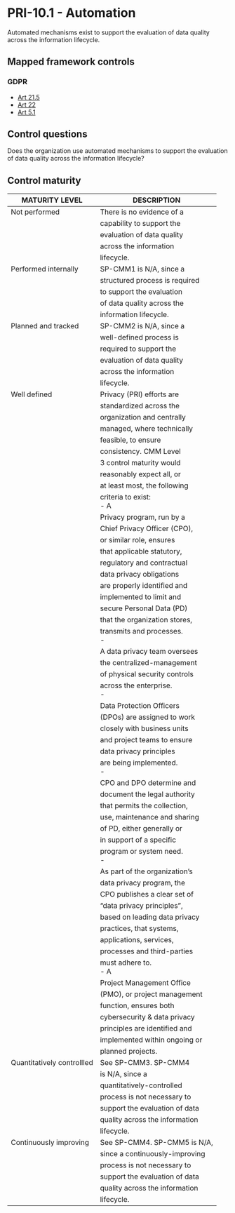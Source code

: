 # PRI-10.1 - Automation
Automated mechanisms exist to support the evaluation of data quality across the information lifecycle.
## Mapped framework controls
### GDPR
- [Art 21.5](../gdpr/art215.md)
- [Art 22](../gdpr/art22.md)
- [Art 5.1](../gdpr/art51.md)
## Control questions
Does the organization use automated mechanisms to support the evaluation of data quality across the information lifecycle?
## Control maturity
|       MATURITY LEVEL       |          DESCRIPTION           |
|----------------------------|--------------------------------|
| Not performed              | There is no evidence of a      |
|                            | capability to support the      |
|                            | evaluation of data quality     |
|                            | across the information         |
|                            | lifecycle.                     |
| Performed internally       | SP-CMM1 is N/A, since a        |
|                            | structured process is required |
|                            | to support the evaluation      |
|                            | of data quality across the     |
|                            | information lifecycle.         |
| Planned and tracked        | SP-CMM2 is N/A, since a        |
|                            | well-defined process is        |
|                            | required to support the        |
|                            | evaluation of data quality     |
|                            | across the information         |
|                            | lifecycle.                     |
| Well defined               | Privacy (PRI) efforts are      |
|                            | standardized across the        |
|                            | organization and centrally     |
|                            | managed, where technically     |
|                            | feasible, to ensure            |
|                            | consistency. CMM Level         |
|                            | 3 control maturity would       |
|                            | reasonably expect all, or      |
|                            | at least most, the following   |
|                            | criteria to exist:<br>- A      |
|                            | Privacy program, run by a      |
|                            | Chief Privacy Officer (CPO),   |
|                            | or similar role, ensures       |
|                            | that applicable statutory,     |
|                            | regulatory and contractual     |
|                            | data privacy obligations       |
|                            | are properly identified and    |
|                            | implemented to limit and       |
|                            | secure Personal Data (PD)      |
|                            | that the organization stores,  |
|                            | transmits and processes.<br>-  |
|                            | A data privacy team oversees   |
|                            | the centralized-management     |
|                            | of physical security controls  |
|                            | across the enterprise. <br>-   |
|                            | Data Protection Officers       |
|                            | (DPOs) are assigned to work    |
|                            | closely with business units    |
|                            | and project teams to ensure    |
|                            | data privacy principles        |
|                            | are being implemented.<br>-    |
|                            | CPO and DPO determine and      |
|                            | document the legal authority   |
|                            | that permits the collection,   |
|                            | use, maintenance and sharing   |
|                            | of PD, either generally or     |
|                            | in support of a specific       |
|                            | program or system need.<br>-   |
|                            | As part of the organization’s  |
|                            | data privacy program, the      |
|                            | CPO publishes a clear set of   |
|                            | “data privacy principles”,     |
|                            | based on leading data privacy  |
|                            | practices, that systems,       |
|                            | applications, services,        |
|                            | processes and third-parties    |
|                            | must adhere to. <br>- A        |
|                            | Project Management Office      |
|                            | (PMO), or project management   |
|                            | function, ensures both         |
|                            | cybersecurity & data privacy   |
|                            | principles are identified and  |
|                            | implemented within ongoing or  |
|                            | planned projects.              |
| Quantitatively controllled | See SP-CMM3. SP-CMM4           |
|                            | is N/A, since a                |
|                            | quantitatively-controlled      |
|                            | process is not necessary to    |
|                            | support the evaluation of data |
|                            | quality across the information |
|                            | lifecycle.                     |
| Continuously improving     | See SP-CMM4. SP-CMM5 is N/A,   |
|                            | since a continuously-improving |
|                            | process is not necessary to    |
|                            | support the evaluation of data |
|                            | quality across the information |
|                            | lifecycle.                     |
